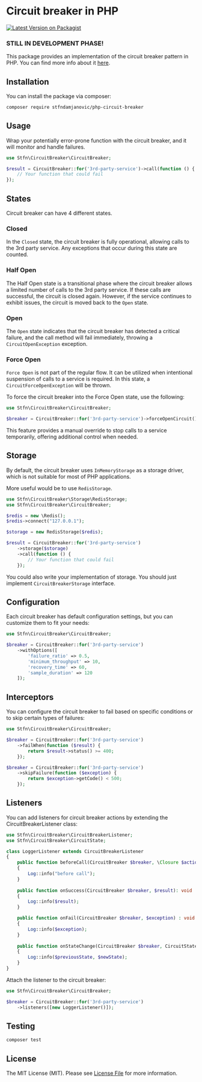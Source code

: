 # Circuit breaker in PHP

[![Latest Version on Packagist](https://img.shields.io/packagist/v/stfndamjanovic/circuit-breaker.svg?style=flat-square)](https://packagist.org/packages/stfndamjanovic/circuit-breaker)

### STILL IN DEVELOPMENT PHASE!

This package provides an implementation of the circuit breaker pattern in PHP. 
You can find more info about it [here](https://learn.microsoft.com/en-us/azure/architecture/patterns/circuit-breaker).

## Installation

You can install the package via composer:

```bash
composer require stfndamjanovic/php-circuit-breaker
```

## Usage

Wrap your potentially error-prone function with the circuit breaker, and it will monitor and handle failures.

```php
use Stfn\CircuitBreaker\CircuitBreaker;

$result = CircuitBreaker::for('3rd-party-service')->call(function () {
    // Your function that could fail
});
```

## States

Circuit breaker can have 4 different states.

### Closed

In the `Closed` state, the circuit breaker is fully operational, allowing calls to the 3rd party service. Any exceptions that occur during this state are counted.

### Half Open

The Half Open state is a transitional phase where the circuit breaker allows a limited number of calls to the 3rd party service. If these calls are successful, the circuit is closed again. However, if the service continues to exhibit issues, the circuit is moved back to the `Open` state.

### Open

The `Open` state indicates that the circuit breaker has detected a critical failure, and the call method will fail immediately, throwing a `CircuitOpenException` exception.

### Force Open

`Force Open` is not part of the regular flow. It can be utilized when intentional suspension of calls to a service is required. In this state, a `CircuitForceOpenException` will be thrown.

To force the circuit breaker into the Force Open state, use the following:
```php
use Stfn\CircuitBreaker\CircuitBreaker;

$breaker = CircuitBreaker::for('3rd-party-service')->forceOpenCircuit();
```
This feature provides a manual override to stop calls to a service temporarily, offering additional control when needed.
## Storage

By default, the circuit breaker uses `InMemoryStorage` as a storage driver, which is not suitable for most of PHP applications.

More useful would be to use `RedisStorage`.

```php
use Stfn\CircuitBreaker\Storage\RedisStorage;
use Stfn\CircuitBreaker\CircuitBreaker;

$redis = new \Redis();
$redis->connect("127.0.0.1");

$storage = new RedisStorage($redis);

$result = CircuitBreaker::for('3rd-party-service')
    ->storage($storage)
    ->call(function () {
        // Your function that could fail
    });
```

You could also write your implementation of storage. You should just implement `CircuitBreakerStorage` interface.

## Configuration

Each circuit breaker has default configuration settings, but you can customize them to fit your needs:
```php
use Stfn\CircuitBreaker\CircuitBreaker;

$breaker = CircuitBreaker::for('3rd-party-service')
    ->withOptions([
        'failure_ratio' => 0.5,
        'minimum_throughput' => 10,
        'recovery_time' => 60,
        'sample_duration' => 120
    ]);
```

## Interceptors

You can configure the circuit breaker to fail based on specific conditions or to skip certain types of failures:

```php
use Stfn\CircuitBreaker\CircuitBreaker;

$breaker = CircuitBreaker::for('3rd-party-service')
    ->failWhen(function ($result) {
        return $result->status() >= 400;
    });

$breaker = CircuitBreaker::for('3rd-party-service')
    ->skipFailure(function ($exception) {
        return $exception->getCode() < 500;
    });
```

## Listeners

You can add listeners for circuit breaker actions by extending the CircuitBreakerListener class:

```php
use Stfn\CircuitBreaker\CircuitBreakerListener;
use Stfn\CircuitBreaker\CircuitState;

class LoggerListener extends CircuitBreakerListener
{
    public function beforeCall(CircuitBreaker $breaker, \Closure $action,...$args) : void
    {
        Log::info("before call");    
    }
    
    public function onSuccess(CircuitBreaker $breaker, $result): void
    {
        Log::info($result);
    }

    public function onFail(CircuitBreaker $breaker, $exception) : void
    {
        Log::info($exception);
    }
    
    public function onStateChange(CircuitBreaker $breaker, CircuitState $previousState, CircuitState $newState)
    {
        Log::info($previousState, $newState);
    }
}
```

Attach the listener to the circuit breaker:

```php
use Stfn\CircuitBreaker\CircuitBreaker;

$breaker = CircuitBreaker::for('3rd-party-service')
    ->listeners([new LoggerListener()]);
```

## Testing

```bash
composer test
```

## License

The MIT License (MIT). Please see [License File](LICENSE.md) for more information.
